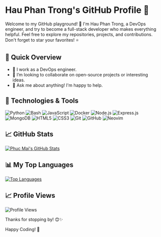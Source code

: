 # Hau Phan Trong's GitHub Profile 🚀

Welcome to my GitHub playground! 👋 I'm Hau Phan Trong, a DevOps engineer, and try to become a full-stack developer who makes everything helpful.
Feel free to explore my repositories, projects, and contributions. Don't forget to star your favorites! ⭐️

## 🚀 Quick Overview

- 🔭 I work as a DevOps engineer.
- 👯 I’m looking to collaborate on open-source projects or interesting ideas.
- 💬 Ask me about anything! I'm happy to help.

## 🔧 Technologies & Tools
![Python](https://img.shields.io/badge/Python-white?logo=python)
![Bash](https://img.shields.io/badge/Bash-black?logo=gnubash)
![JavaScript](https://img.shields.io/badge/JavaScript-F7DF1E?style=flat&logo=javascript&logoColor=black)
![Docker](https://img.shields.io/badge/Docker-blue?logo=docker)
![Node.js](https://img.shields.io/badge/Node.js-339933?style=flat&logo=node.js&logoColor=white)
![Express.js](https://img.shields.io/badge/Express.js-000000?style=flat&logo=express&logoColor=white)
![MongoDB](https://img.shields.io/badge/MongoDB-47A248?style=flat&logo=mongodb&logoColor=white)
![HTML5](https://img.shields.io/badge/HTML5-E34F26?style=flat&logo=html5&logoColor=white)
![CSS3](https://img.shields.io/badge/CSS3-1572B6?style=flat&logo=css3&logoColor=white)
![Git](https://img.shields.io/badge/Git-F05032?style=flat&logo=git&logoColor=white)
![GitHub](https://img.shields.io/badge/GitHub-181717?style=flat&logo=github&logoColor=white)
![Neovim](https://img.shields.io/badge/neovim-white?logo=neovim)


## 📈 GitHub Stats

[![Phuc Mai's GitHub Stats](https://github-readme-stats.vercel.app/api?username=hauphanlvc&count_private=true&show_icons=true&theme=radical)](https://github.com/hauphanlvc)

## 📊 My Top Languages

[![Top Languages](https://github-readme-stats.vercel.app/api/top-langs/?username=hauphanlvc&layout=compact&theme=radical)](https://github.com/hauphanlvc)

## 📈 Profile Views

![Profile Views](https://komarev.com/ghpvc/?username=phuc-mai&color=brightgreen)

Thanks for stopping by! 😊✨

Happy Coding! 🚀
